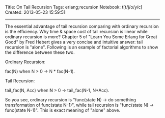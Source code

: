 Title: On Tail Recursion
Tags: erlang;recursion
Notebook: t[t/j/o/y/c]
Created: 2013-05-23 15:59:51

------

The essential advantage of tail recursion comparing with ordinary recursion is the efficiency. Why time & space cost of tail recursion is linear while ordinary recursion is more? Chapter 5 of "Learn You Some Erlang for Great Good" by Fred Hebert gives a very concise and intuitive answer: tail recursion is "alone". Following is an example of factorial algorithms to show the difference between these two.

 

Ordinary Recursion:

 fac(N) when N > 0 -> N * fac(N-1).

 

Tail Recursion:

 tail_fac(N, Acc) when N > 0 -> tail_fac(N-1, N*Acc).

 

So you see, ordinary recursion is "func(state N) -> do something transformation of func(state N-1)", while tail recursion is "func(state N) -> func(state N-1)". This is exact meaning of "alone" above.